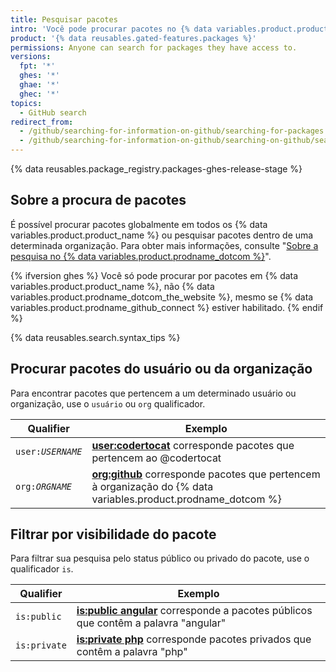 ```yaml
---
title: Pesquisar pacotes
intro: 'Você pode procurar pacotes no {% data variables.product.product_name %} e limitar os resultados usando qualificadores de pesquisa.'
product: '{% data reusables.gated-features.packages %}'
permissions: Anyone can search for packages they have access to.
versions:
  fpt: '*'
  ghes: '*'
  ghae: '*'
  ghec: '*'
topics:
  - GitHub search
redirect_from:
  - /github/searching-for-information-on-github/searching-for-packages
  - /github/searching-for-information-on-github/searching-on-github/searching-for-packages
---
```


{% data reusables.package_registry.packages-ghes-release-stage %}

## Sobre a procura de pacotes

É possível procurar pacotes globalmente em todos os {% data variables.product.product_name %} ou pesquisar pacotes dentro de uma determinada organização. Para obter mais informações, consulte "[Sobre a pesquisa no {% data variables.product.prodname_dotcom %}](/search-github/getting-started-with-searching-on-github/about-searching-on-github)".

{% ifversion ghes %}
Você só pode procurar por pacotes em {% data variables.product.product_name %}, não {% data variables.product.prodname_dotcom_the_website %}, mesmo se {% data variables.product.prodname_github_connect %} estiver habilitado.
{% endif %}

{% data reusables.search.syntax_tips %}

## Procurar pacotes do usuário ou da organização

Para encontrar pacotes que pertencem a um determinado usuário ou organização, use o `usuário` ou `org` qualificador.

| Qualifier                 | Exemplo                                                                                                                                                                          |
| ------------------------- | -------------------------------------------------------------------------------------------------------------------------------------------------------------------------------- |
| <code>user:<em>USERNAME</em></code> | [**user:codertocat**](https://github.com/search?q=user%3Acodertocat&type=RegistryPackages) corresponde pacotes que pertencem ao @codertocat                                      |
| <code>org:<em>ORGNAME</em></code> | [**org:github**](https://github.com/search?q=org%3Agithub&type=RegistryPackages) corresponde pacotes que pertencem à organização do {% data variables.product.prodname_dotcom %}

## Filtrar por visibilidade do pacote

Para filtrar sua pesquisa pelo status público ou privado do pacote, use o qualificador `is`.

| Qualifier    | Exemplo                                                                                                                                                      |
| ------------ | ------------------------------------------------------------------------------------------------------------------------------------------------------------ |
| `is:public`  | [**is:public angular**](https://github.com/search?q=is%3Apublic+angular&type=RegistryPackages) corresponde a pacotes públicos que contêm a palavra "angular" |
| `is:private` | [**is:private php**](https://github.com/search?q=is%3Aprivate+php&type=RegistryPackages) corresponde pacotes privados que contêm a palavra "php"             |
